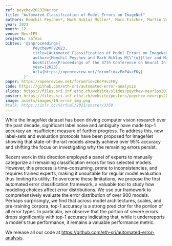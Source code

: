 ```yaml
---
ref: peychev2023INerror
title: "Automated Classification of Model Errors on ImageNet"
authors: Momchil Peychev*, Mark Niklas Müller*, Marc Fischer, Martin Vechev
year: 2023
month: 12
venue: NeurIPS
projects: safeai
bibtex: '@inproceedings{
			PeychevMFV2023,  
			title={Automated Classification of Model Errors on ImageNet},  
			author={Momchil Peychev and Mark Niklas M{\"{u}}ller and Marc Fischer and Martin T. Vechev},  
			booktitle={Proceedings of the 37th Conference on Neural Information Processing Systems (NeurIPS)},  
			year={2023},  
			url={https://openreview.net/forum?id=zEoP4vzFKy}
		}'
paper: https://openreview.net/forum?id=zEoP4vzFKy
code: https://github.com/eth-sri/automated-error-analysis
slides: https://files.sri.inf.ethz.ch/website/slides/peychev-neurips2023-slides.pdf
poster: https://files.sri.inf.ethz.ch/website/posters/peychev-neurips2023-poster.pdf
image: assets/images/IN_error_img.png
#talk: https://iclr.cc/virtual/2021/poster/3359
---
```


While the ImageNet dataset has been driving computer vision research over the past decade, significant label noise and ambiguity have made top-1 accuracy an insufficient measure of further progress. To address this, new label-sets and evaluation protocols have been proposed for ImageNet showing that state-of-the-art models already achieve over 95% accuracy and shifting the focus on investigating why the remaining errors persist.

Recent work in this direction employed a panel of experts to manually categorize all remaining classification errors for two selected models. However, this process is time-consuming, prone to inconsistencies, and requires trained experts, making it unsuitable for regular model evaluation thus limiting its utility. To overcome these limitations, we propose the first automated error classification framework, a valuable tool to study how modeling choices affect error distributions. We use our framework to comprehensively evaluate the error distribution of over 900 models. Perhaps surprisingly, we find that across model architectures, scales, and pre-training corpora, top-1 accuracy is a strong predictor for the portion of all error types. In particular, we observe that the portion of severe errors drops significantly with top-1 accuracy indicating that, while it underreports a model's true performance, it remains a valuable performance metric.

We release all our code at https://github.com/eth-sri/automated-error-analysis.
